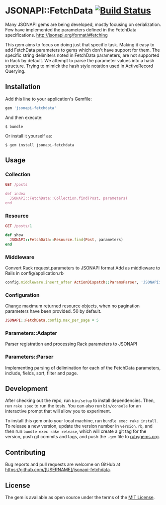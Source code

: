 # JSONAPI::FetchData [![Build Status](https://travis-ci.org/mvkampen/jsonapi-fetchdata.svg?branch=master)](https://travis-ci.org/mvkampen/jsonapi-fetchdata)

Many JSONAPI gems are being developed, mostly focusing on serialization.
Few have implemented the parameters defined in the FetchData specifications.
http://jsonapi.org/format/#fetching

This gem aims to focus on doing just that specific task.
Making it easy to add FetchData parameters to gems which don't have support for them.
The specific string delimiters noted in FetchData parameters, are not supported in Rack by default.
We attempt to parse the parameter values into a hash structure.
Trying to mimick the hash style notation used in ActiveRecord Querying.

## Installation

Add this line to your application's Gemfile:

```ruby
gem 'jsonapi-fetchdata'
```

And then execute:

    $ bundle

Or install it yourself as:

    $ gem install jsonapi-fetchdata

## Usage

### Collection

```ruby
GET /posts

def index
  JSONAPI::FetchData::Collection.find(Post, parameters)
end
```

### Resource

```ruby
GET /posts/1

def show
  JSONAPI::FetchData::Resource.find(Post, parameters)
end
```

### Middleware
Convert Rack request.parameters to JSONAPI format
Add as middleware to Rails in config/application.rb

```ruby
config.middleware.insert_after ActionDispatch::ParamsParser, 'JSONAPI::FetchData::Middleware'
```

### Configuration

Change maximum returned resource objects, when no pagination parameters have been provided. 50 by default.

```ruby
JSONAPI::FetchData.config.max_per_page = 5
```

### Parameters::Adapter

Parser registration and processing Rack parameters to JSONAPI

### Parameters::Parser

Implementing parsing of delimination for each of the FetchData parameters, include, fields, sort, filter and page.

## Development

After checking out the repo, run `bin/setup` to install dependencies. Then, run `rake spec` to run the tests. You can also run `bin/console` for an interactive prompt that will allow you to experiment.

To install this gem onto your local machine, run `bundle exec rake install`. To release a new version, update the version number in `version.rb`, and then run `bundle exec rake release`, which will create a git tag for the version, push git commits and tags, and push the `.gem` file to [rubygems.org](https://rubygems.org).

## Contributing

Bug reports and pull requests are welcome on GitHub at https://github.com/[USERNAME]/jsonapi-fetchdata.


## License

The gem is available as open source under the terms of the [MIT License](http://opensource.org/licenses/MIT).
